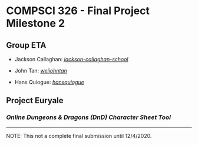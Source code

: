 # **COMPSCI 326 - Final Project Milestone 2**

## **Group ETA**

- Jackson Callaghan: *[jackson-callaghan-school](https://github.com/jackson-callaghan-school)*

- John Tan: *[weijohntan](https://github.com/weijohntan)*

- Hans Quiogue: *[hansquiogue](https://github.com/hansquiogue)*


## **Project Euryale**

### *Online Dungeons & Dragons (DnD) Character Sheet Tool*

---

NOTE: This not a complete final submission until 12/4/2020.


